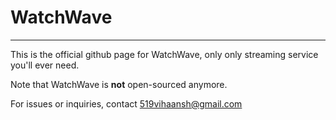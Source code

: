 # WatchWave
---
This is the official github page for WatchWave, only only streaming service you'll ever need.

Note that WatchWave is **not** open-sourced anymore.

For issues or inquiries, contact 519vihaansh@gmail.com
